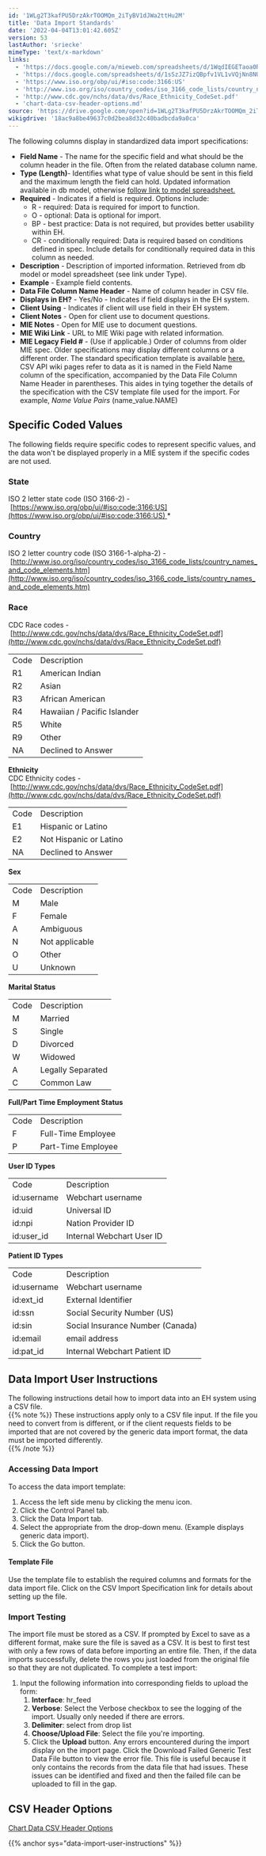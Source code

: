 ```yaml
---
id: '1WLg2T3kafPU5DrzAkrTOOMQm_2iTyBV1dJWa2ttHu2M'
title: 'Data Import Standards'
date: '2022-04-04T13:01:42.605Z'
version: 53
lastAuthor: 'sriecke'
mimeType: 'text/x-markdown'
links:
  - 'https://docs.google.com/a/mieweb.com/spreadsheets/d/1WqdIEGETaoa0RFPUazvKp5JfX-gYEIfzyQ8jtApwFq8/edit?usp=sharing'
  - 'https://docs.google.com/spreadsheets/d/1sSzJZ7izQBpfv1VL1vVQjNn8NUrbE2hUtqxvDj_bGus/edit#gid=0'
  - 'https://www.iso.org/obp/ui/#iso:code:3166:US'
  - 'http://www.iso.org/iso/country_codes/iso_3166_code_lists/country_names_and_code_elements.htm'
  - 'http://www.cdc.gov/nchs/data/dvs/Race_Ethnicity_CodeSet.pdf'
  - 'chart-data-csv-header-options.md'
source: 'https://drive.google.com/open?id=1WLg2T3kafPU5DrzAkrTOOMQm_2iTyBV1dJWa2ttHu2M'
wikigdrive: '18ac9a8be49637c0d2bea8d32c40badbcda9a0ca'
---
```

The following columns display in standardized data import specifications:
* <strong>Field Name</strong> - The name for the specific field and what should be the column header in the file. Often from the related database column name.
* <strong>Type (Length)</strong>- Identifies what type of value should be sent in this field and the maximum length the field can hold. Updated information available in db model, otherwise [follow link to model spreadsheet.](https://docs.google.com/a/mieweb.com/spreadsheets/d/1WqdIEGETaoa0RFPUazvKp5JfX-gYEIfzyQ8jtApwFq8/edit?usp=sharing)
* <strong>Required</strong> - Indicates if a field is required. Options include:
   * R - required: Data is required for import to function.
   * O - optional: Data is optional for import.
   * BP - best practice: Data is not required, but provides better usability within EH.
   * CR - conditionally required: Data is required based on conditions defined in spec. Include details for conditionally required data in this column as needed.
* <strong>Description</strong> - Description of imported information. Retrieved from db model or model spreadsheet (see link under Type).
* <strong>Example</strong> - Example field contents.
* <strong>Data File Column Name Header</strong> - Name of column header in CSV file.
* <strong>Displays in EH?</strong> - Yes/No - Indicates if field displays in the EH system.
* <strong>Client Using</strong> - Indicates if client will use field in their EH system.
* <strong>Client Notes</strong> - Open for client use to document questions.
* <strong>MIE Notes</strong> - Open for MIE use to document questions.
* <strong>MIE Wiki Link</strong> - URL to MIE Wiki page with related information.
* <strong>MIE Legacy Field #</strong> - (Use if applicable.) Order of columns from older MIE spec.
Older specifications may display different columns or a different order. The standard specification template is available [here.](https://docs.google.com/spreadsheets/d/1sSzJZ7izQBpfv1VL1vVQjNn8NUrbE2hUtqxvDj_bGus/edit#gid=0)  
CSV API wiki pages refer to data as it is named in the Field Name column of the specification, accompanied by the Data File Column Name Header in parentheses. This aides in tying together the details of the specification with the CSV template file used for the import. For example, *Name Value Pairs* (name_value.NAME)

## **Specific Coded Values**

The following fields require specific codes to represent specific values, and the data won't be displayed properly in a MIE system if the specific codes are not used.

### **State**

ISO 2 letter state code (ISO 3166-2) - [https://www.iso.org/obp/ui/#iso:code:3166:US](https://www.iso.org/obp/ui/#iso:code:3166:US) *

### **Country**

ISO 2 letter country code (ISO 3166-1-alpha-2) - [http://www.iso.org/iso/country_codes/iso_3166_code_lists/country_names_and_code_elements.htm](http://www.iso.org/iso/country_codes/iso_3166_code_lists/country_names_and_code_elements.htm)

### **Race**

CDC Race codes - [http://www.cdc.gov/nchs/data/dvs/Race_Ethnicity_CodeSet.pdf](http://www.cdc.gov/nchs/data/dvs/Race_Ethnicity_CodeSet.pdf)

<table>
<tr>
<td>Code</td>
<td>Description</td>
</tr>
<tr>
<td>R1</td>
<td>American Indian</td>
</tr>
<tr>
<td>R2</td>
<td>Asian</td>
</tr>
<tr>
<td>R3</td>
<td>African American</td>
</tr>
<tr>
<td>R4</td>
<td>Hawaiian / Pacific Islander</td>
</tr>
<tr>
<td>R5</td>
<td>White</td>
</tr>
<tr>
<td>R9</td>
<td>Other</td>
</tr>
<tr>
<td>NA</td>
<td>Declined to Answer</td>
</tr>

</table>


**Ethnicity**  
CDC Ethnicity codes - [http://www.cdc.gov/nchs/data/dvs/Race_Ethnicity_CodeSet.pdf](http://www.cdc.gov/nchs/data/dvs/Race_Ethnicity_CodeSet.pdf)

<table>
<tr>
<td>Code</td>
<td>Description</td>
</tr>
<tr>
<td>E1</td>
<td>Hispanic or Latino</td>
</tr>
<tr>
<td>E2</td>
<td>Not Hispanic or Latino</td>
</tr>
<tr>
<td>NA</td>
<td>Declined to Answer</td>
</tr>

</table>


**Sex**

<table>
<tr>
<td>Code</td>
<td>Description</td>
</tr>
<tr>
<td>M</td>
<td>Male</td>
</tr>
<tr>
<td>F</td>
<td>Female</td>
</tr>
<tr>
<td>A</td>
<td>Ambiguous</td>
</tr>
<tr>
<td>N</td>
<td>Not applicable</td>
</tr>
<tr>
<td>O</td>
<td>Other</td>
</tr>
<tr>
<td>U</td>
<td>Unknown</td>
</tr>

</table>


**Marital Status**

<table>
<tr>
<td>Code</td>
<td>Description</td>
</tr>
<tr>
<td>M</td>
<td>Married</td>
</tr>
<tr>
<td>S</td>
<td>Single</td>
</tr>
<tr>
<td>D</td>
<td>Divorced</td>
</tr>
<tr>
<td>W</td>
<td>Widowed</td>
</tr>
<tr>
<td>A</td>
<td>Legally Separated</td>
</tr>
<tr>
<td>C</td>
<td>Common Law</td>
</tr>

</table>


**Full/Part Time Employment Status**

<table>
<tr>
<td>Code</td>
<td>Description</td>
</tr>
<tr>
<td>F</td>
<td>Full-Time Employee</td>
</tr>
<tr>
<td>P</td>
<td>Part-Time Employee</td>
</tr>

</table>


**User ID Types**

<table>
<tr>
<td>Code</td>
<td>Description</td>
</tr>
<tr>
<td>id:username</td>
<td>Webchart username</td>
</tr>
<tr>
<td>id:uid</td>
<td>Universal ID</td>
</tr>
<tr>
<td>id:npi</td>
<td>Nation Provider ID</td>
</tr>
<tr>
<td>id:user_id</td>
<td>Internal Webchart User ID</td>
</tr>

</table>


**Patient ID Types**

<table>
<tr>
<td>Code</td>
<td>Description</td>
</tr>
<tr>
<td>id:username</td>
<td>Webchart username</td>
</tr>
<tr>
<td>id:ext_id</td>
<td>External Identifier</td>
</tr>
<tr>
<td>id:ssn</td>
<td>Social Security Number (US)</td>
</tr>
<tr>
<td>id:sin</td>
<td>Social Insurance Number (Canada)</td>
</tr>
<tr>
<td>id:email</td>
<td>email address</td>
</tr>
<tr>
<td>id:pat_id</td>
<td>Internal Webchart Patient ID</td>
</tr>

</table>



## Data Import User Instructions

The following instructions detail how to import data into an EH system using a CSV file.  
{{% note %}}
These instructions apply only to a CSV file input. If the file you need to convert from is different, or if the client requests fields to be imported that are not covered by the generic data import format, the data must be imported differently.  
{{% /note %}}

### **Accessing Data Import**

To access the data import template:
1. Access the left side menu by clicking the menu icon.
2. Click the Control Panel tab.
3. Click the Data Import tab.
4. Select the appropriate from the drop-down menu. (Example displays generic data import).
5. Click the Go button.

#### **Template File**

Use the template file to establish the required columns and formats for the data import file. Click on the CSV Import Specification link for details about setting up the file.


### **Import Testing**

The import file must be stored as a CSV. If prompted by Excel to save as a different format, make sure the file is saved as a CSV. It is best to first test with only a few rows of data before importing an entire file. Then, if the data imports successfully, delete the rows you just loaded from the original file so that they are not duplicated. To complete a test import:
1. Input the following information into corresponding fields to upload the form:
   1. <strong>Interface</strong>: hr_feed
   2. <strong>Verbose</strong>: Select the Verbose checkbox to see the logging of the import. Usually only needed if there are errors.
   3. <strong>Delimiter</strong>: select from drop list
   4. <strong>Choose/Upload File</strong>: Select the file you're importing.
   5. Click the <strong>Upload</strong> button.
Any errors encountered during the import display on the import page. Click the Download Failed Generic Test Data File button to view the error file. This file is useful because it only contains the records from the data file that had issues. These issues can be identified and fixed and then the failed file can be uploaded to fill in the gap.

## **CSV Header Options**

[Chart Data CSV Header Options](chart-data-csv-header-options.md)

{{% anchor sys="data-import-user-instructions" %}}


